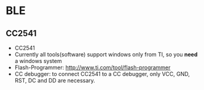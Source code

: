 # BLE

## CC2541

* CC2541
* Currently all tools(software) support windows only from TI, so you __need__ a windows system
* Flash-Programmer: http://www.ti.com/tool/flash-programmer
* CC debugger: to connect CC2541 to a CC debugger, only VCC, GND, RST, DC and DD are necessary.
